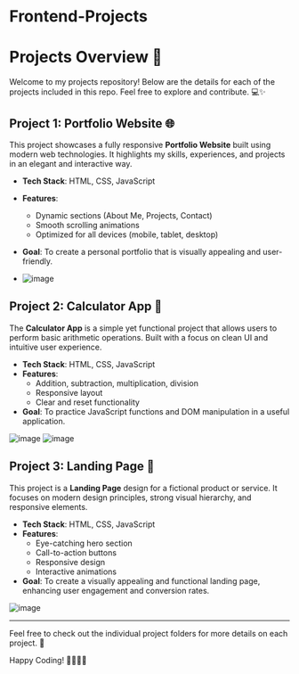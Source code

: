 # Frontend-Projects

# Projects Overview 🚀

Welcome to my projects repository! Below are the details for each of the projects included in this repo. Feel free to explore and contribute. 💻✨

## Project 1: Portfolio Website 🌐

This project showcases a fully responsive **Portfolio Website** built using modern web technologies. It highlights my skills, experiences, and projects in an elegant and interactive way. 
- **Tech Stack**: HTML, CSS, JavaScript
- **Features**: 
  - Dynamic sections (About Me, Projects, Contact)
  - Smooth scrolling animations
  - Optimized for all devices (mobile, tablet, desktop)
- **Goal**: To create a personal portfolio that is visually appealing and user-friendly.

- ![image](https://github.com/user-attachments/assets/238cf6b0-aea7-4e0a-a63f-e5d561b5a714)


## Project 2: Calculator App 🧮

The **Calculator App** is a simple yet functional project that allows users to perform basic arithmetic operations. Built with a focus on clean UI and intuitive user experience.
- **Tech Stack**: HTML, CSS, JavaScript
- **Features**:
  - Addition, subtraction, multiplication, division
  - Responsive layout
  - Clear and reset functionality
- **Goal**: To practice JavaScript functions and DOM manipulation in a useful application.


![image](https://github.com/user-attachments/assets/abfd95c8-b7c9-41c6-98b5-b29ace4a5936)
![image](https://github.com/user-attachments/assets/a9456778-e98d-4edc-b840-415a98b6c8e3)


## Project 3: Landing Page 🌟

This project is a **Landing Page** design for a fictional product or service. It focuses on modern design principles, strong visual hierarchy, and responsive elements.
- **Tech Stack**: HTML, CSS, JavaScript
- **Features**:
  - Eye-catching hero section
  - Call-to-action buttons
  - Responsive design
  - Interactive animations
- **Goal**: To create a visually appealing and functional landing page, enhancing user engagement and conversion rates.

![image](https://github.com/user-attachments/assets/eb2fa20b-3bd4-4875-9dbb-54b0e341748b)


---

Feel free to check out the individual project folders for more details on each project. 🎉

Happy Coding! 👨‍💻👩‍💻
